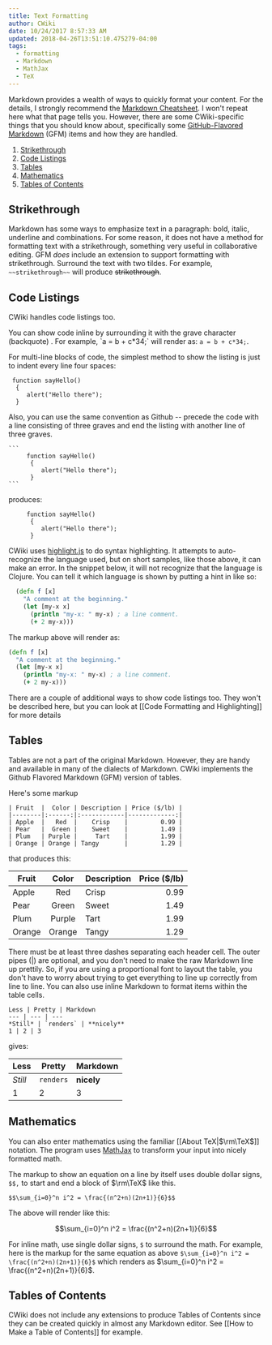 ```yaml
---
title: Text Formatting
author: CWiki
date: 10/24/2017 8:57:33 AM 
updated: 2018-04-26T13:51:10.475279-04:00
tags:
  - formatting
  - Markdown
  - MathJax
  - TeX
---
```


Markdown provides a wealth of ways to quickly format your content. For the details, I strongly recommend the [Markdown Cheatsheet](https://github.com/adam-p/markdown-here/wiki/Markdown-Cheatsheet). I won't repeat here what that page tells you. However, there are some CWiki-specific things that you should know about, specifically some [GitHub-Flavored Markdown](https://github.github.com/gfm/) (GFM) items and how they are handled.

1. [Strikethrough](#strikethrough)
1. [Code Listings](#code-listings)
2. [Tables](#tables)
3. [Mathematics](#mathematics)
4. [Tables of Contents](#toc)

## Strikethrough <a name="strikethrough"></a> ##

Markdown has some ways to emphasize text in a paragraph: bold, italic, underline and combinations. For some reason, it does not have a method for formatting text with a strikethrough, something very useful in collaborative editing. GFM _does_ include an extension to support formatting with strikethrough. Surround the text with two tildes. For example, `~~strikethrough~~` will produce ~~strikethrough~~.

## Code Listings <a name="code-listings"></a> ##

CWiki handles code listings too. 

You can show code inline by surrounding it with the grave character (backquote) . For example, \`a = b + c*34;\` will render as: `a = b + c*34;`.

For multi-line blocks of code, the simplest method to show the listing is just to indent every line four spaces:

     function sayHello()
      {
         alert("Hello there");
      }

 Also, you can use the same convention as Github -- precede the code with a line consisting of three graves and end the listing with another line of three graves. 

    ```
         function sayHello()
          {
             alert("Hello there");
          }
    ```

produces:

```
     function sayHello()
      {
         alert("Hello there");
      }
```

CWiki uses [highlight.js](https://highlightjs.org) to do syntax highlighting. It attempts to auto-recognize the language used, but on short samples, like those above, it can make an error. In the snippet below, it will not recognize that the language is Clojure. You can tell it which language is shown by putting a hint in like so:

  ```clojure
    (defn f [x]
      "A comment at the beginning."
      (let [my-x x]
        (println "my-x: " my-x) ; a line comment.
        (+ 2 my-x)))
  ```

The markup above will render as:

```clojure
(defn f [x]
  "A comment at the beginning."
  (let [my-x x]
    (println "my-x: " my-x) ; a line comment.
    (+ 2 my-x)))
```

There are a couple of additional ways to show code listings too. They won't be described here, but you can look at [[Code Formatting and Highlighting]] for more details

## Tables <a name="tables"></a> ##

Tables are not a part of the original Markdown. However, they are handy and available in many of the dialects of Markdown. CWiki implements the Github Flavored Markdown (GFM) version of tables.

Here's some markup

    | Fruit  |  Color | Description | Price ($/lb) |
    |--------|:------:|:------------|-------------:|
    | Apple  |   Red  |    Crisp    |         0.99 |
    | Pear   |  Green |    Sweet    |         1.49 |
    | Plum   | Purple |     Tart    |         1.99 |
    | Orange | Orange | Tangy       |         1.29 |

that produces this:

| Fruit |  Color | Description | Price ($/lb) |
|-------|:------:|:-----------|-------------:|
| Apple  |   Red  |    Crisp    |         0.99 |
| Pear   |  Green |    Sweet    |         1.49 |
| Plum   | Purple |     Tart    |         1.99 |
| Orange | Orange | Tangy |      1.29 |

There must be at least three dashes separating each header cell. The outer pipes (|) are optional, and you don't need to make the raw Markdown line up prettily. So, if you are using a proportional font to layout the table, you don't have to worry about trying to get everything to line up correctly from line to line. You can also use inline Markdown to format items within the table cells.

    Less | Pretty | Markdown
    --- | --- | ---
    *Still* | `renders` | **nicely**
    1 | 2 | 3

gives:

Less | Pretty | Markdown
--- | --- | ---
*Still* | `renders` | **nicely**
1 | 2 | 3


## Mathematics <a name="mathematics"></a> ##

You can also enter mathematics using the familiar  [[About TeX|$\rm\TeX$]] notation. The program uses [MathJax](https://www.mathjax.org/) to transform your input into nicely formatted math.

The markup to show an equation on a line by itself uses double dollar signs, `$$,` to start and end a block of $\rm\TeX$ like this.

`$$\sum_{i=0}^n i^2 = \frac{(n^2+n)(2n+1)}{6}$$`

The above will render like this:

$$\sum_{i=0}^n i^2 = \frac{(n^2+n)(2n+1)}{6}$$

For inline math, use single dollar signs, `$` to surround the math. For example, here is the markup for the same equation as above `$\sum_{i=0}^n i^2 = \frac{(n^2+n)(2n+1)}{6}$` which renders as $\sum_{i=0}^n i^2 = \frac{(n^2+n)(2n+1)}{6}$.

## Tables of Contents <a name="toc"></a> ##

CWiki does not include any extensions to produce Tables of Contents since they can be created quickly in almost any Markdown editor. See [[How to Make a Table of Contents]] for example.
